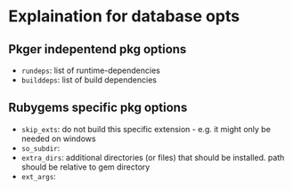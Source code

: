 # Explaination for database opts

## Pkger indepentend pkg options

* `rundeps`: list of runtime-dependencies
* `builddeps`: list of build dependencies

## Rubygems specific pkg options

* `skip_exts`: do not build this specific extension - e.g. it might only be needed on windows
* `so_subdir`: 
* `extra_dirs`: additional directories (or files) that should be installed. path should be relative to gem directory
* `ext_args`: 
